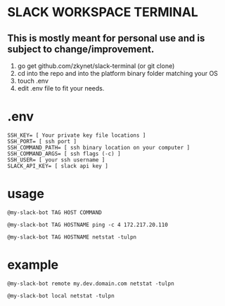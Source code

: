 # SLACK WORKSPACE TERMINAL
## This is mostly meant for personal use and is subject to change/improvement. 

1. go get github.com/zkynet/slack-terminal (or git clone)
2. cd into the repo and into the platform binary folder matching your OS
3. touch .env
4. edit .env file to fit your needs.

# .env
```
SSH_KEY= [ Your private key file locations ]
SSH_PORT= [ ssh port ]
SSH_COMMAND_PATH= [ ssh binary location on your computer ]
SSH_COMMAND_ARGS= [ ssh flags (-c) ]
SSH_USER= [ your ssh username ]
SLACK_API_KEY= [ slack api key ]
```


# usage

```
@my-slack-bot TAG HOST COMMAND
```

```
@my-slack-bot TAG HOSTNAME ping -c 4 172.217.20.110
```

```
@my-slack-bot TAG HOSTNAME netstat -tulpn
```

# example
```
@my-slack-bot remote my.dev.domain.com netstat -tulpn
```

```
@my-slack-bot local netstat -tulpn
```